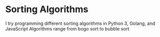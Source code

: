 # Sorting Algorithms #

I try programming different sorting algorithms in Python 3, Golang, and JavaScript Algorithms range from bogo sort to bubble sort